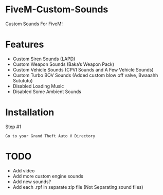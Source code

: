 # FiveM-Custom-Sounds
Custom Sounds For FiveM! 
# Features
* Custom Siren Sounds (LAPD)
* Custom Weapon Sounds (Baka’s Weapon Pack)
* Custom Vehicle Sounds (CPVI Sounds and A Few Vehicle Sounds)
* Custom Turbo BOV Sounds (Added custom blow off valve, Bwaaahh Sutututu)
* Disabled Loading Music
* Disabled Some Ambient Sounds
# Installation
Step #1
```
Go to your Grand Theft Auto V Directory
```
# TODO
* Add video
* Add more custom engine sounds
* Add new sounds?
* Add each .rpf in separate zip file (Not Separating sound files)
